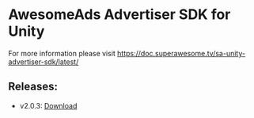 # AwesomeAds Advertiser SDK for Unity

For more information please visit https://doc.superawesome.tv/sa-unity-advertiser-sdk/latest/

## Releases:
 - v2.0.3: [Download](https://github.com/SuperAwesomeLTD/sa-unity-advertiser-sdk/releases/download/2.0.3/SuperAwesomeAdvertiserSDK-2.0.3.Unity.full.unitypackage)
   
   
